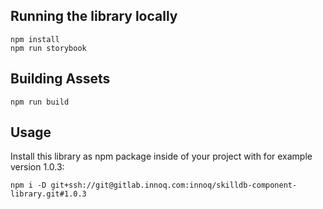 ## Running the library locally
```
npm install
npm run storybook
```
## Building Assets
```
npm run build
```

## Usage 
Install this library as npm package inside of your project with for example version 1.0.3:
```
npm i -D git+ssh://git@gitlab.innoq.com:innoq/skilldb-component-library.git#1.0.3
```
